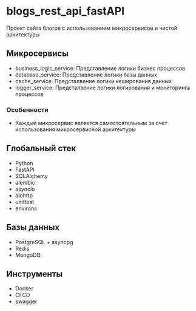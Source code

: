 # blogs_rest_api_fastAPI

Проект сайта блогов с использованием микросервисов и чистой архитектуры

## Микросервисы

* business_logic_service: Представление логики бизнес процессов
* database_service: Представление логики базы данных
* cache_service: Предсталвение логики кеширования данных
* logger_service: Предсталвение логики логирования и мониторинга процессов

### Особенности

* Каждый микросервис является самостоятельным за счет использования микросервисной архитектуры

## Глобальный стек

* Python
* FastAPI
* SQLAlchemy
* alembic
* asyncio
* aiohttp
* unittest
* environs

## Базы данных

* PostgreSQL + asyncpg
* Redis
* MongoDB

## Инструменты

* Docker
* CI CD
* swagger
